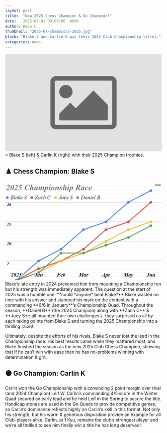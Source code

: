 ```yaml
---
layout: post
title:  "New 2025 Chess Champion & Go Champion!"
date:   2025-07-01 09:00:00 -0800
author: Dean C
thumbnail: "2025-07-champions-2025.jpg"
blurb: "Blake S and Carlin K win their 2025 Club Championship titles."
categories: news 
---
```


<img class="page-banner" src="/assets/images/photos/2025-07-champions-2025.jpg" alt="The club at our Winter venue, Crux">
> Blake S (left) & Carlin K (right) with their 2025 Champion trophies.


## ♟️ Chess Champion: Blake S

<img class="page-context-right" title="Chess Championship race 2025" alt="A graph showing the 2025 Chess Championship race" src="/assets/images/photos/2025-06-championship-race.jpg">
Blake’s late entry in 2024 prevented him from mounting a Championship run but his strength was immediately apparent. The question at the start of 2025 was a humble one: **could *anyone* beat Blake?**
Blake wasted no time with his answer and stamped his mark on the contest with a commanding **6/6 in January**’s Championship Quad. Throughout the season, **Daniel B** (the 2024 Champion) along with **Zach C** & **Joey S** all mounted their own challenges \- they surprised us all by each taking points from Blake S and turning the 2025 Championship into a thrilling race\!

Ultimately, despite the efforts of his rivals, Blake S never lost the lead in the Championship race. His best results came when they mattered most, and Blake finished the season as the new 2025 Club Chess Champion, showing that if he can’t win with ease then he has no-problems winning with determination & grit.

## ⚫ Go Champion: Carlin K

Carlin won the Go Championship with a convincing 2 point margin over rival (and 2024 Champion) Leif W. Carlin’s commanding 4/5 score in the Winter Quad secured an early lead and he held Leif in the Spring to secure the title. Handicap stones are used in the Go Quads to provide competitive games, so Carlin’s dominance reflects highly on Carlin’s skill in this format. Not only his strength, but his warm & generous disposition provide an example for all Club-players alike. Carlin, at 1 Kyu, remains the club’s strongest player and we’re all thrilled to see him finally win a title he has long deserved\!



